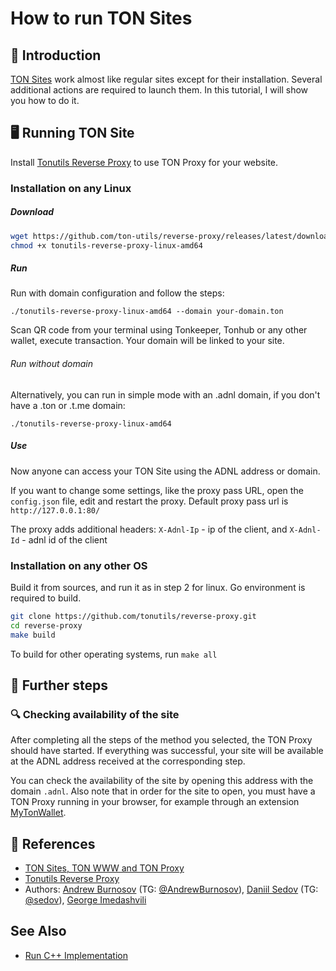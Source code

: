 # How to run TON Sites

## 👋 Introduction

[TON Sites](https://blog.ton.org/ton-sites) work almost like regular sites except for their installation. Several additional actions are required to launch them. In this tutorial, I will show you how to do it.

## 🖥 Running TON Site

Install [Tonutils Reverse Proxy](https://github.com/tonutils/reverse-proxy) to use TON Proxy for your website.

### Installation on any Linux

##### Download

```bash
wget https://github.com/ton-utils/reverse-proxy/releases/latest/download/tonutils-reverse-proxy-linux-amd64
chmod +x tonutils-reverse-proxy-linux-amd64
```

##### Run

Run with domain configuration and follow the steps:

```
./tonutils-reverse-proxy-linux-amd64 --domain your-domain.ton 
```

Scan QR code from your terminal using Tonkeeper, Tonhub or any other wallet, execute transaction. Your domain will be linked to your site.

###### Run without domain

Alternatively, you can run in simple mode with an .adnl domain, if you don't have a .ton or .t.me domain:

```
./tonutils-reverse-proxy-linux-amd64
```

##### Use

Now anyone can access your TON Site using the ADNL address or domain.

If you want to change some settings, like the proxy pass URL, open the `config.json` file, edit and restart the proxy. Default proxy pass url is `http://127.0.0.1:80/`

The proxy adds additional headers:
`X-Adnl-Ip` - ip of the client, and `X-Adnl-Id` - adnl id of the client

### Installation on any other OS

Build it from sources, and run it as in step 2 for linux. Go environment is required to build.

```bash
git clone https://github.com/tonutils/reverse-proxy.git
cd reverse-proxy
make build
```

To build for other operating systems, run `make all`

## 👀 Further steps

### 🔍 Checking availability of the site

After completing all the steps of the method you selected, the TON Proxy should have started. If everything was successful, your site will be available at the ADNL address received at the corresponding step.

You can check the availability of the site by opening this address with the domain `.adnl`. Also note that in order for the site to open, you must have a TON Proxy running in your browser, for example through an extension [MyTonWallet](https://mytonwallet.io/).

## 📌 References

- [TON Sites, TON WWW and TON Proxy](https://blog.ton.org/ton-sites)
- [Tonutils Reverse Proxy](https://github.com/tonutils/reverse-proxy)
- Authors: [Andrew Burnosov](https://github.com/AndreyBurnosov) (TG: [@AndrewBurnosov](https://t.me/AndreyBurnosov)), [Daniil Sedov](https://gusarich.com) (TG: [@sedov](https://t.me/sedov)), [George Imedashvili](https://github.com/drforse)

## See Also

- [Run C++ Implementation](/v3/guidelines/web3/ton-proxy-sites/running-your-own-ton-proxy)
